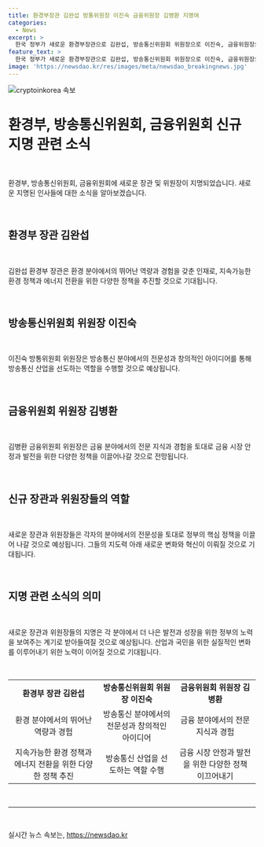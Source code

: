 ```yaml
---
title: 환경부장관 김완섭 방통위원장 이진숙 금융위원장 김병환 지명여
categories:
  - News
excerpt: >
  한국 정부가 새로운 환경부장관으로 김완섭, 방송통신위원회 위원장으로 이진숙, 금융위원장으로 김병환을 지명했다. 새로운 임명은 각 부문에서의 전문성과 역량을 강조하며, 환경, 방송통신, 금융 관련 정책에 대한 새로운 방향성을 가질 것으로 기대된다.
feature_text: >
  한국 정부가 새로운 환경부장관으로 김완섭, 방송통신위원회 위원장으로 이진숙, 금융위원장으로 김병환을 지명했다. 새로운 임명은 각 부문에서의 전문성과 역량을 강조하며, 환경, 방송통신, 금융 관련 정책에 대한 새로운 방향성을 가질 것으로 기대된다.
image: 'https://newsdao.kr/res/images/meta/newsdao_breakingnews.jpg'
---
```


<p><img src="https://newsdao.kr/res/images/meta/newsdao_breakingnews.jpg" alt="cryptoinkorea 속보" /></p>

<h1>환경부, 방송통신위원회, 금융위원회 신규 지명 관련 소식</h1>

<p data-ke-size="size16">&nbsp;</p>

<p>환경부, 방송통신위원회, 금융위원회에 새로운 장관 및 위원장이 지명되었습니다. 새로운 지명된 인사들에 대한 소식을 알아보겠습니다.</p>

<p data-ke-size="size16">&nbsp;</p>

<h2>환경부 장관 김완섭</h2>

<p data-ke-size="size16">&nbsp;</p>

<p>김완섭 환경부 장관은 환경 분야에서의 뛰어난 역량과 경험을 갖춘 인재로, 지속가능한 환경 정책과 에너지 전환을 위한 다양한 정책을 추진할 것으로 기대됩니다.</p>

<p data-ke-size="size16">&nbsp;</p>

<h2>방송통신위원회 위원장 이진숙</h2>

<p data-ke-size="size16">&nbsp;</p>

<p>이진숙 방통위원회 위원장은 방송통신 분야에서의 전문성과 창의적인 아이디어를 통해 방송통신 산업을 선도하는 역할을 수행할 것으로 예상됩니다. </p>

<p data-ke-size="size16">&nbsp;</p>

<h2>금융위원회 위원장 김병환</h2>

<p data-ke-size="size16">&nbsp;</p>

<p>김병환 금융위원회 위원장은 금융 분야에서의 전문 지식과 경험을 토대로 금융 시장 안정과 발전을 위한 다양한 정책을 이끌어나갈 것으로 전망됩니다.</p>

<p data-ke-size="size16">&nbsp;</p>

<h2>신규 장관과 위원장들의 역할</h2>

<p data-ke-size="size16">&nbsp;</p>

<p>새로운 장관과 위원장들은 각자의 분야에서의 전문성을 토대로 정부의 핵심 정책을 이끌어 나갈 것으로 예상됩니다. 그들의 지도력 아래 새로운 변화와 혁신이 이뤄질 것으로 기대됩니다.</p>

<p data-ke-size="size16">&nbsp;</p>

<h2>지명 관련 소식의 의미</h2>

<p data-ke-size="size16">&nbsp;</p>

<p>새로운 장관과 위원장들의 지명은 각 분야에서 더 나은 발전과 성장을 위한 정부의 노력을 보여주는 계기로 받아들여질 것으로 예상됩니다. 산업과 국민을 위한 실질적인 변화를 이루어내기 위한 노력이 이어질 것으로 기대됩니다.</p>

<p data-ke-size="size16">&nbsp;</p>

<table>
    <tbody>
        <tr>
            <td style="text-align: center; height: 17px;"><b>환경부 장관 김완섭</b></td>
            <td style="text-align: center; height: 17px;"><b>방송통신위원회 위원장 이진숙</b></td>
            <td style="text-align: center; height: 17px;"><b>금융위원회 위원장 김병환</b></td>
        </tr>
        <tr>
            <td style="text-align: center;">환경 분야에서의 뛰어난 역량과 경험</td>
            <td style="text-align: center;">방송통신 분야에서의 전문성과 창의적인 아이디어</td>
            <td style="text-align: center;">금융 분야에서의 전문 지식과 경험</td>
        </tr>
        <tr>
            <td style="text-align: center;">지속가능한 환경 정책과 에너지 전환을 위한 다양한 정책 추진</td>
            <td style="text-align: center;">방송통신 산업을 선도하는 역할 수행</td>
            <td style="text-align: center;">금융 시장 안정과 발전을 위한 다양한 정책 이끄어내기</td>
        </tr>
    </tbody>
</table>

<p data-ke-size="size16">&nbsp;</p>

<hr>

<p data-ke-size="size16">&nbsp;</p>
실시간 뉴스 속보는, <a href="https://newsdao.kr" rel="dofollow">https://newsdao.kr</a>


